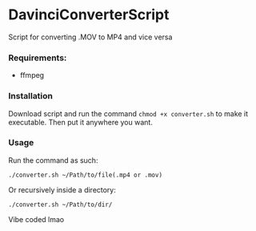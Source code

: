 # DavinciConverterScript
Script for converting .MOV to MP4 and vice versa

### Requirements:
- ffmpeg

### Installation
Download script and run the command `chmod +x converter.sh` to make it executable.
Then put it anywhere you want.

### Usage
Run the command as such:
```
./converter.sh ~/Path/to/file(.mp4 or .mov)
```

Or recursively inside a directory:
```
./converter.sh ~/Path/to/dir/
```

Vibe coded lmao
